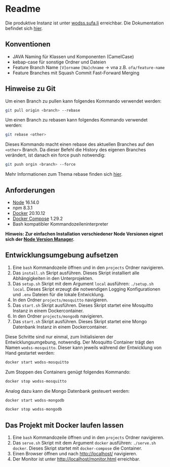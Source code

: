 # Readme

Die produktive Instanz ist unter [wodss.sufa.li](https://wodss.sufa.li/) erreichbar. Die Dokumentation befindet sich
[hier](./documentation/report/chapters/01-introduction.md).

## Konventionen

* JAVA Naming für Klassen und Komponenten (CamelCase)
* kebap-case für sonstige Ordner und Dateien
* Feature Branch Name `[V]orname` `[Na]chname` -> vna z.B. `ofa/feature-name`
* Feature Branches mit Squash Commit Fast-Forward Merging

## Hinweise zu Git

Um einen Branch zu pullen kann folgendes Kommando verwendet werden:

````bash
git pull origin <branch> --rebase
````

Um einen Branch zu rebasen kann folgendes Kommando verwendet werden:

````bash
git rebase <other>
````

Dieses Kommando macht einen rebase des aktuellen Branches auf den `<other>` Branch. Da dieser Befehl die History des
eigenen Branches verändert, ist danach ein force push notwendig:

````bash
git push orgin <branch> --force
````

Mehr Informationen zum Thema rebase finden
sich [hier](https://www.atlassian.com/git/tutorials/rewriting-history/git-rebase).

## Anforderungen

* [Node](https://nodejs.org/) 16.14.0
* npm 8.3.1
* [Docker](https://www.docker.com/) 20.10.12
* [Docker Compose](https://docs.docker.com/compose/install/) 1.29.2
* Bash kompatibler Kommandozeileninterpreter

**Hinweis: Zur einfachen Installation verschiedener Node Versionen eignet sich
der [Node Version Manager](https://github.com/nvm-sh/nvm).**

## Entwicklungsumgebung aufsetzen

1. Eine `bash` Kommandozeile öffnen und in den `projects` Ordner navigieren.
2. Das `install.sh` Skript ausführen. Dieses Skript installiert alle Abhängigkeiten in den Unterprojekten.
3. Das `setup.sh` Skript mit dem Argument `local` ausführen: `./setup.sh local`. Dieses Skript erzeugt die notwendigen
   Logging Konfigurationen und `.env` Dateien für die lokale Entwicklung.
4. In den Ordner `projects/mosquitto` navigieren.
5. Das `start.sh` Skript ausführen. Dieses Skript startet eine Mosquitto Instanz in einem Dockercontainer.
6. In den Ordner `projects/mongodb` navigieren.
5. Das `start.sh` Skript ausführen. Dieses Skript startet eine Mongo Datenbank Instanz in einem Dockercontainer.

Diese Schritte sind nur einmal, zum Initialisieren der Entwicklungsumgebung, notwendig. Der Mosquitto Container trägt
den Namen `wodss-mosquitto`. Dieser kann jeweils während der Entwicklung von Hand gestartet werden:

````bash
docker start wodss-mosquitto
````

Zum Stoppen des Containers genügt folgendes Kommando:

````bash
docker stop wodss-mosquitto
````

Analog dazu kann die Mongo Datenbank gesteuert werden:

````bash
docker start wodss-mongodb
````

````bash
docker stop wodss-mongodb
````

## Das Projekt mit Docker laufen lassen

1. Eine `bash` Kommandozeile öffnen und in den `projects` Ordner navigieren.
2. Das `serve.sh` Skript mit dem Argument `docker` ausführen: `./serve.sh docker`. Dieses Skript startet
   mit `docker-compose` die Container.
3. Einen Browser öffnen und nach [http://localhost/](http://localhost/) navigieren.
4. Der Monitor ist
   unter [http://localhost/monitor.html](http://localhost/monitor.html#eyJ1cmwiOiJ3czovL2xvY2FsaG9zdDoxOTAwMS93cyIsInVzZXJuYW1lIjoibW9uaXRvciIsInBhc3N3b3JkIjoicEJaN2dDcVREc0g0Q2RORW8ydVAifQ==)
   erreichbar.
